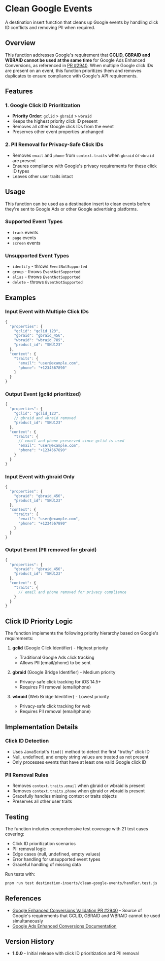 # Clean Google Events

A destination insert function that cleans up Google events by handling click ID conflicts and removing PII when required.

## Overview

This function addresses Google's requirement that **GCLID, GBRAID and WBRAID cannot be used at the same time** for Google Ads Enhanced Conversions, as referenced in [PR #2940](https://github.com/segmentio/action-destinations/pull/2940). When multiple Google click IDs are present on an event, this function prioritizes them and removes duplicates to ensure compliance with Google's API requirements.

## Features

### 1. Google Click ID Prioritization
- **Priority Order**: `gclid` > `gbraid` > `wbraid`
- Keeps the highest priority click ID present
- Removes all other Google click IDs from the event
- Preserves other event properties unchanged

### 2. PII Removal for Privacy-Safe Click IDs
- Removes `email` and `phone` from `context.traits` when `gbraid` or `wbraid` are present
- Ensures compliance with Google's privacy requirements for these click ID types
- Leaves other user traits intact

## Usage

This function can be used as a destination insert to clean events before they're sent to Google Ads or other Google advertising platforms.

### Supported Event Types
- `track` events
- `page` events  
- `screen` events

### Unsupported Event Types
- `identify` - throws `EventNotSupported`
- `group` - throws `EventNotSupported`
- `alias` - throws `EventNotSupported`
- `delete` - throws `EventNotSupported`

## Examples

### Input Event with Multiple Click IDs
```javascript
{
  "properties": {
    "gclid": "gclid_123",
    "gbraid": "gbraid_456", 
    "wbraid": "wbraid_789",
    "product_id": "SKU123"
  },
  "context": {
    "traits": {
      "email": "user@example.com",
      "phone": "+1234567890"
    }
  }
}
```

### Output Event (gclid prioritized)
```javascript
{
  "properties": {
    "gclid": "gclid_123",
    // gbraid and wbraid removed
    "product_id": "SKU123"
  },
  "context": {
    "traits": {
      // email and phone preserved since gclid is used
      "email": "user@example.com", 
      "phone": "+1234567890"
    }
  }
}
```

### Input Event with gbraid Only
```javascript
{
  "properties": {
    "gbraid": "gbraid_456",
    "product_id": "SKU123"
  },
  "context": {
    "traits": {
      "email": "user@example.com",
      "phone": "+1234567890"
    }
  }
}
```

### Output Event (PII removed for gbraid)
```javascript
{
  "properties": {
    "gbraid": "gbraid_456",
    "product_id": "SKU123"
  },
  "context": {
    "traits": {
      // email and phone removed for privacy compliance
    }
  }
}
```

## Click ID Priority Logic

The function implements the following priority hierarchy based on Google's requirements:

1. **gclid** (Google Click Identifier) - Highest priority
   - Traditional Google Ads click tracking
   - Allows PII (email/phone) to be sent
   
2. **gbraid** (Google Bridge Identifier) - Medium priority  
   - Privacy-safe click tracking for iOS 14.5+
   - Requires PII removal (email/phone)
   
3. **wbraid** (Web Bridge Identifier) - Lowest priority
   - Privacy-safe click tracking for web
   - Requires PII removal (email/phone)

## Implementation Details

### Click ID Detection
- Uses JavaScript's `find()` method to detect the first "truthy" click ID
- Null, undefined, and empty string values are treated as not present
- Only processes events that have at least one valid Google click ID

### PII Removal Rules
- Removes `context.traits.email` when gbraid or wbraid is present
- Removes `context.traits.phone` when gbraid or wbraid is present  
- Gracefully handles missing context or traits objects
- Preserves all other user traits

## Testing

The function includes comprehensive test coverage with 21 test cases covering:
- Click ID prioritization scenarios
- PII removal logic
- Edge cases (null, undefined, empty values)
- Error handling for unsupported event types
- Graceful handling of missing data

Run tests with:
```bash
pnpm run test destination-inserts/clean-google-events/handler.test.js
```

## References

- [Google Enhanced Conversions Validation PR #2940](https://github.com/segmentio/action-destinations/pull/2940) - Source of Google's requirements that GCLID, GBRAID and WBRAID cannot be used simultaneously
- [Google Ads Enhanced Conversions Documentation](https://developers.google.com/google-ads/api/docs/conversions/enhanced-conversions)

## Version History

- **1.0.0** - Initial release with click ID prioritization and PII removal 